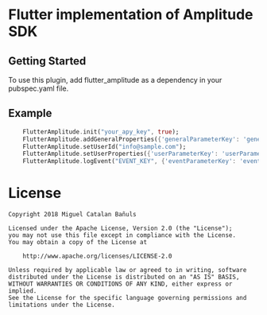 # Flutter implementation of Amplitude SDK

## Getting Started
To use this plugin, add flutter_amplitude as a dependency in your pubspec.yaml file.

## Example

```dart
    FlutterAmplitude.init("your_apy_key", true);
    FlutterAmplitude.addGeneralProperties({'generalParameterKey': 'generalParameterValue'});
    FlutterAmplitude.setUserId("info@sample.com");
    FlutterAmplitude.setUserProperties({'userParameterKey': 'userParameterValue'});
    FlutterAmplitude.logEvent("EVENT_KEY", {'eventParameterKey': 'eventParameterValue'});
```

# License
	Copyright 2018 Miguel Catalan Bañuls

	Licensed under the Apache License, Version 2.0 (the "License");
	you may not use this file except in compliance with the License.
	You may obtain a copy of the License at

		http://www.apache.org/licenses/LICENSE-2.0

	Unless required by applicable law or agreed to in writing, software
	distributed under the License is distributed on an "AS IS" BASIS,
	WITHOUT WARRANTIES OR CONDITIONS OF ANY KIND, either express or implied.
	See the License for the specific language governing permissions and
	limitations under the License.